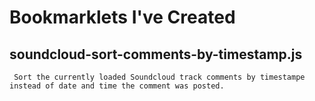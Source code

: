 # Bookmarklets I've Created

## soundcloud-sort-comments-by-timestamp.js
     Sort the currently loaded Soundcloud track comments by timestampe instead of date and time the comment was posted.
